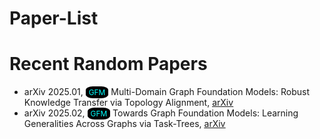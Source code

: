 <style>
    .tag {
        background-color: #000;
        color: #0ff;
        padding: 2px 5px;
        border-radius: 30%;
        font-size: 0.6em;
    }
</style>


# Paper-List


# Recent Random Papers

- arXiv 2025.01, <span style="background-color: #000; color: #0ff; padding: 2px 5px; border-radius: 30%; font-size: 0.85em;">GFM</span> Multi-Domain Graph Foundation Models: Robust Knowledge Transfer via Topology Alignment, <u>[arXiv](https://arxiv.org/abs/2502.02017#:~:text=To%20address%20these%20issues%2C%20we%20propose%20the%20Multi-Domain,leverages%20cross-domain%20topological%20information%20to%20facilitate%20robust%20knowledg)</u>
- arXiv 2025.02, <span style="background-color: #000; color: #0ff; padding: 2px 5px; border-radius: 30%; font-size: 0.85em;">GFM</span> Towards Graph Foundation Models: Learning Generalities Across Graphs via Task-Trees, <u>[arXiv](https://arxiv.org/abs/2412.16441)</u>



